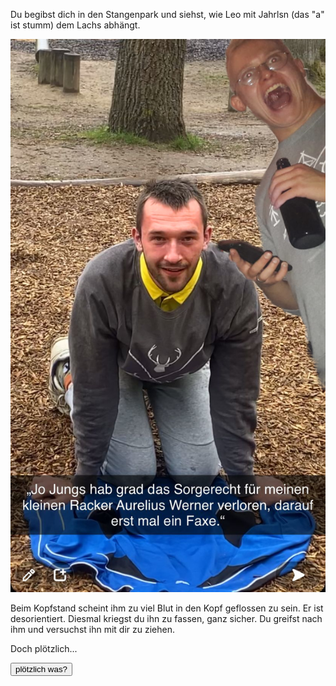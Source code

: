 Du begibst dich in den Stangenpark und siehst, wie Leo mit Jahrlsn (das "a" ist stumm) dem Lachs abhängt.

<img src="img/stange.jpg">

Beim Kopfstand scheint ihm zu viel Blut in den Kopf geflossen zu sein. Er ist desorientiert.
Diesmal kriegst du ihn zu fassen, ganz sicher. 
Du greifst nach ihm und versuchst ihn mit dir zu ziehen.

Doch plötzlich...

<a href="/leonardkestel/boomerang">
<button>plötzlich was?</button>
</a>